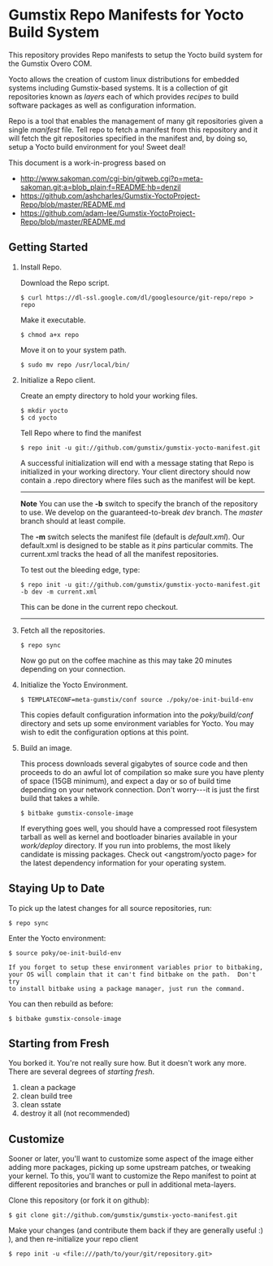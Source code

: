 Gumstix Repo Manifests for Yocto Build System
=============================================
This repository provides Repo manifests to setup the Yocto build system for
the Gumstix Overo COM.

Yocto allows the creation of custom linux distributions for embedded systems
including Gumstix-based systems.  It is a collection of git repositories known
as *layers* each of which provides *recipes* to build software packages as well
as configuration information.

Repo is a tool that enables the management of many git repositories given a
single *manifest* file.  Tell repo to fetch a manifest from this repository and
it will fetch the git repositories specified in the manifest and, by doing so,
setup a Yocto build environment for you!  Sweet deal!

This document is a work-in-progress based on

 * http://www.sakoman.com/cgi-bin/gitweb.cgi?p=meta-sakoman.git;a=blob_plain;f=README;hb=denzil
 * https://github.com/ashcharles/Gumstix-YoctoProject-Repo/blob/master/README.md
 * https://github.com/adam-lee/Gumstix-YoctoProject-Repo/blob/master/README.md

Getting Started
---------------
1.  Install Repo.

    Download the Repo script.

        $ curl https://dl-ssl.google.com/dl/googlesource/git-repo/repo > repo

    Make it executable.

        $ chmod a+x repo

    Move it on to your system path.

        $ sudo mv repo /usr/local/bin/

2.  Initialize a Repo client.

    Create an empty directory to hold your working files.

        $ mkdir yocto
        $ cd yocto

    Tell Repo where to find the manifest

        $ repo init -u git://github.com/gumstix/gumstix-yocto-manifest.git

    A successful initialization will end with a message stating that Repo is
    initialized in your working directory. Your client directory should now
    contain a .repo directory where files such as the manifest will be kept.
    ***
    **Note**
    You can use the **-b** switch to specify the branch of the repository
    to use.  We develop on the guaranteed-to-break *dev* branch.  The *master*
    branch should at least compile.

    The **-m** switch selects the manifest file (default is *default.xml*).
    Our default.xml is designed to be stable as it *pins* particular commits.
    The current.xml tracks the head of all the manifest repositories.

    To test out the bleeding edge, type:

        $ repo init -u git://github.com/gumstix/gumstix-yocto-manifest.git -b dev -m current.xml

    This can be done in the current repo checkout.
    ***

3.  Fetch all the repositories.

        $ repo sync

    Now go put on the coffee machine as this may take 20 minutes depending on
    your connection.

4.  Initialize the Yocto Environment.

        $ TEMPLATECONF=meta-gumstix/conf source ./poky/oe-init-build-env
    This copies default configuration information into the *poky/build/conf*
    directory and sets up some environment variables for Yocto.  You may
    wish to edit the configuration options at this point.

5.  Build an image.

    This process downloads several gigabytes of source code and then proceeds to
    do an awful lot of compilation so make sure you have plenty of space (15GB
    minimum), and expect a day or so of build time depending on your network
    connection.  Don't worry---it is just the first build that takes a while.

        $ bitbake gumstix-console-image

    If everything goes well, you should have a compressed root filesystem
    tarball as well as kernel and bootloader binaries available in your
    *work/deploy* directory.  If you run into problems, the most likely
    candidate is missing packages.  Check out <angstrom/yocto page> for the
    latest dependency information for your operating system.

Staying Up to Date
------------------
To pick up the latest changes for all source repositories, run:

    $ repo sync

Enter the Yocto environment:

    $ source poky/oe-init-build-env

    If you forget to setup these environment variables prior to bitbaking,
    your OS will complain that it can't find bitbake on the path.  Don't try
    to install bitbake using a package manager, just run the command.

You can then rebuild as before:

    $ bitbake gumstix-console-image

Starting from Fresh
-------------------
You borked it.  You're not really sure how.  But it doesn't work any more.
There are several degrees of *starting fresh*.

 1. clean a package
 2. clean build tree
 3. clean sstate
 4. destroy it all (not recommended)

Customize
---------
Sooner or later, you'll want to customize some aspect of the image either
adding more packages, picking up some upstream patches, or tweaking your kernel.
To this, you'll want to customize the Repo manifest to point at different
repositories and branches or pull in additional meta-layers.

Clone this repository (or fork it on github):

    $ git clone git://github.com/gumstix/gumstix-yocto-manifest.git

Make your changes (and contribute them back if they are generally useful :) ),
and then re-initialize your repo client

    $ repo init -u <file:///path/to/your/git/repository.git>

